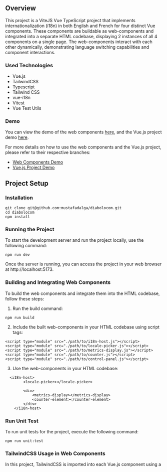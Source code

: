 ## Overview
This project is a ViteJS Vue TypeScript project that implements internationalization (i18n) in both English and French for four distinct Vue components. These components are buildable as web-components and integrated into a separate HTML codebase, displaying 2 instances of all 4 components on a single page. The web-components interact with each other dynamically, demonstrating language switching capabilities and component interactions.


### Used Technologies

* Vue.js
* TailwindCSS
* Typescript
* Tailwind CSS
* vue-i18n
* Vitest
* Vue Test Utils

### Demo
You can view the demo of the web components [here](https://diabolocom-web-components.vercel.app/), and the Vue.js project demo [here](https://diabolocom.vercel.app/).

For more details on how to use the web components and the Vue.js project, please refer to their respective branches:
- [Web Components Demo](https://github.com/mustafadalga/diabolocom/tree/web-components-demo)
- [Vue.js Project Demo](https://github.com/mustafadalga/diabolocom/tree/demo)


## Project Setup

### Installation

```
git clone git@github.com:mustafadalga/diabolocom.git
cd diabolocom
npm install
```

### Running the Project
To start the development server and run the project locally, use the following command:
```
npm run dev
```
Once the server is running, you can access the project in your web browser at http://localhost:5173.



### Building and Integrating Web Components
To build the web components and integrate them into the HTML codebase, follow these steps:

1. Run the build command:
```
npm run build
```

2. Include the built web-components in your HTML codebase using script tags:
```
<script type="module" src="./path/to/i18n-host.js"></script>
<script type="module" src="./path/to/locale-picker.js"></script>
<script type="module" src="./path/to/metrics-display.js"></script>
<script type="module" src="./path/to/counter.js"></script>
<script type="module" src="./path/to/control-panel.js"></script>
```

3. Use the web-components in your HTML codebase:
```
  <i18n-host>
        <locale-picker></locale-picker>
        
        <div>
            <metrics-display></metrics-display>
            <counter-element></counter-element>
        </div>
    </i18n-host>
```


### Run Unit Test
To run unit tests for the project, execute the following command:

```
npm run unit:test
```

### TailwindCSS Usage in Web Components

In this project, TailwindCSS is imported into each Vue.js component using a <style> tag. This approach was adopted due to the inherent limitations of applying global TailwindCSS styles within the encapsulated scope of web components' shadow DOM. While effective in ensuring style encapsulation, this method introduces inefficiencies, notably the inclusion of unused TailwindCSS classes within each component's styles. Although alternative strategies exist to mitigate these issues, such as manually scoping necessary styles or employing build-time optimizations to prune unused classes, each comes with its own set of complexities and trade-offs. Consequently, the direct import method remains a pragmatic, albeit imperfect, solution for integrating TailwindCSS with web components that utilize shadow DOM.

<hr/>

### Screenshots

<img width="1128" alt="Screenshot" src="https://github.com/mustafadalga/diabolocom/assets/25087769/ff2be7c5-0e91-4c14-a650-0f3c178d4ef9">
